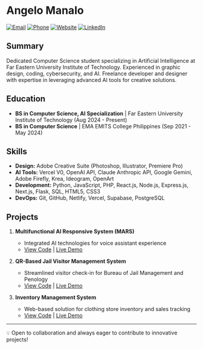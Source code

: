 # Angelo Manalo

[![Email](https://img.shields.io/badge/Email-manaloangelo1017%40gmail.com-blue)](mailto:manaloangelo1017@gmail.com)
[![Phone](https://img.shields.io/badge/Phone-0992%20552%208110-green)]()
[![Website](https://img.shields.io/badge/Website-angelomanalo.me-orange)](https://www.angelomanalo.me)
[![LinkedIn](https://img.shields.io/badge/LinkedIn-angelo--manalo-0077B5)](https://www.linkedin.com/in/angelo-manalo)

## Summary

Dedicated Computer Science student specializing in Artificial Intelligence at Far Eastern University Institute of Technology. Experienced in graphic design, coding, cybersecurity, and AI. Freelance developer and designer with expertise in leveraging advanced AI tools for creative solutions.

## Education

- **BS in Computer Science, AI Specialization** | Far Eastern University Institute of Technology (Aug 2024 - Present)
- **BS in Computer Science** | EMA EMITS College Philippines (Sep 2021 - May 2024)

## Skills

- **Design:** Adobe Creative Suite (Photoshop, Illustrator, Premiere Pro)
- **AI Tools:** Vercel V0, OpenAI API, Claude Anthropic API, Google Gemini, Adobe Firefly, Krea, Ideogram, OpenArt
- **Development:** Python, JavaScript, PHP, React.js, Node.js, Express.js, Next.js, Flask, SQL, HTML5, CSS3
- **DevOps:** Git, GitHub, Netlify, Vercel, Supabase, PostgreSQL

## Projects

1. **Multifunctional AI Responsive System (MARS)**
   - Integrated AI technologies for voice assistant experience
   - [View Code](https://github.com/yourusername/MARS) | [Live Demo](https://mars-demo.com)

2. **QR-Based Jail Visitor Management System**
   - Streamlined visitor check-in for Bureau of Jail Management and Penology
   - [View Code](https://github.com/yourusername/BJMP-VMS) | [Live Demo](https://bjmp-vms-demo.com)

3. **Inventory Management System**
   - Web-based solution for clothing store inventory and sales tracking
   - [View Code](https://github.com/yourusername/IMS) | [Live Demo](https://ims-demo.com)

---

💡 Open to collaboration and always eager to contribute to innovative projects!
